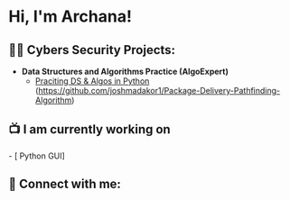 <h1>Hi, I'm Archana! </h1>

<h2>👨‍💻 Cybers Security Projects:</h2>

- <b>Data Structures and Algorithms Practice (AlgoExpert)</b>
  - [Praciting DS & Algos in Python](https://github.com/joshmadakor1/Algorithms-Practice)
(https://github.com/joshmadakor1/Package-Delivery-Pathfinding-Algorithm)

<h2>📺 I am currently working on </h2>
- [ Python GUI]

<h2> 🤳 Connect with me:</h2>


[linkedin]: https:www.linkedin.com/in/archana-archana-7698701ba/

<!--
**Archana4891/Archana** is a ✨ _special_ ✨ repository because its `README.md` (this file) appears on your GitHub profile.

Here are some ideas to get you started:

- 🔭 I’m currently working on ...
- 🌱 I’m currently learning ...
- 👯 I’m looking to collaborate on ...
- 🤔 I’m looking for help with ...
- 💬 Ask me about ...
- 📫 How to reach me: ...
- 😄 Pronouns: ...
- ⚡ Fun fact: ...
-->
